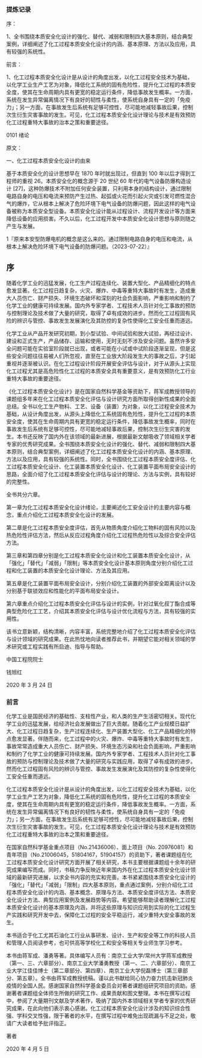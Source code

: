 ### 提炼记录

序：

1、全书围绕本质安全化设计的强化、替代、减弱和限制四大基本原则，结合典型案例，详细阐述了化工过程本质安全化设计的内涵、基本原理、方法以及应用，具有较强的系统性。

前言：

1、化工过程本质安全化设计是从设计的角度出发，以化工过程安全技术为基础，以化学工业生产工艺为对象，降低化工系统的固有危险性，提升化工过程的本质安全度，使其在生命周期内具有更宽的稳定运行条件，降低事故发生概率。一方面，系统在发生异常偏离情况下有良好的韧性与柔性，使系统自身具有一定的「免疫力」；另一方面，在事故发生后系统有足够可控性，尽可能地减轻事故后果，控制次生衍生灾害事故的发生。可见，化工过程本质安全化设计理论与技术是有效预防化工过程重特大事故的治本之策和重要途径。

0101 绪论

原文：

一、化工过程本质安全化设计的由来

基于本质安全化的设计思想早在 1870 年时就出现过，但直到 100 年以后才得到工程师的重视 26。本质安全化的概念源于 20 世纪 60 年代的电气设备防爆构造设计 [27]，这种防爆技术不附加任何安全装置，只利用本身的结构设计，通过限制电路自身的电压和电流来预防产生过热、起弧或火花而引起火灾或引发可燃性混合气的爆炸，它从根本上解决了危险环境下电气设备的防爆问题，因此这样的电气设备被称为本质安全型设备。本质安全化设计能从过程设计、流程开发设计等方面来降低设备的应用损害。不久以后，化工过程开发中本质安全化设计思想与原则随之产生与发展。

1『原来本安型防爆电机的概念是这么来的。通过限制电路自身的电压和电流，从根本上解决危险环境下电气设备的防爆问题。（2023-07-22）』

## 序

随着化学工业的迅猛发展，化工生产过程连续化、装置大型化、产品精细化的特点愈发显著。化工过程日趋复杂，火灾、爆炸、中毒等重特大事故时有发生，造成重大人员伤亡、财产损失、环境生态破坏和深刻的社会负面影响，严重影响和制约了化学工业的健康可持续发展。国内外专家学者、工程技术人员针对化工事故的预防与控制理论及技术做了大量的研究，取得了卓有成效的进步。然而化工过程固有风险的辨识与管控、事故发生发展演化及其防控的复杂性使得化工安全任重而道远。

化学工业从产品开发研究初期，到小型试验、中间试验和放大试验，再经过设计、建设和正式生产，产品储存、运输和使用，无时无刻不涉及安全问题。虽然许多安全问题可能在实验室阶段就已出现，或者可能在小试或中试阶段逐渐呈现，但是这些安全问题往往易被人们所忽视，直至在工业放大阶段发生大的事故之后，才引起重视并逐渐被认识。在化工过程设计阶段开展安全评估与设计，对于从源头上实现化工过程尤其是高危险性化工过程的本质安全具有重要意义，是有效预防化工行业重特大事故的重要途径。

《化工过程本质安全化设计》是在国家自然科学基金等资助下，蒋军成教授领导的课题组多年来在化工过程本质安全化评估与设计研究方面所取得创新性成果的全面总结。全书以化工生产物料、工艺、设备（装置）为对象，以化工过程安全技术为基础，从设计角度出发，从源头上降低化工系统固有危险性，提升化工过程的本质安全度，使其在生命周期内具有更宽的稳定运行条件，降低事故发生概率，同时在事故发生后系统有足够可控性，尽可能地减轻事故后果，控制次生衍生灾害的发生。本书还反映了国内外在该领域的最新进展，根据最新文献吸收了领域相关学者专家的优秀研究成果。全书围绕本质安全化设计的强化、替代、减弱和限制四大基本原则，结合典型案例，详细阐述了化工过程本质安全化设计的内涵、基本原理、方法以及应用，具有较强的系统性。同时，全书围绕化工过程本质安全度评估、化工过程本质安全化设计、化工装置本质安全化设计、化工装置平面布局安全设计的思路，全面介绍了化工过程本质安全化评估与设计的理论、方法与实例，具有较好的完整性。

全书共分六章。

第一章为化工过程本质安全化设计绪论，主要阐述化工安全设计的主要内容与概念，重点介绍化工过程本质安全化设计的发展。

第二章是化工过程本质安全度评估，首先从物质角度介绍化工物料的固有风险以及热危险性评估方法，然后从反应过程角度介绍化工过程热危险性以及综合安全评估方法。

第三章和第四章分别是化工过程本质安全化设计和化工装置本质安全化设计，从「强化」「替代」「减弱」「限制」等本质安全化设计基本原则角度分别介绍化工过程和化工装置的本质安全化设计理论、方法及其应用。

第五章是化工装置平面布局安全设计，分别介绍化工装置的外部安全距离设计以及分别基于联锁效应和性能化的平面布局安全设计。

第六章重点介绍化工过程本质安全化评估与设计的实例，针对过氧化叔丁酯合成等典型危险化工工艺，介绍其本质安全化评估与设计优化流程与方法，具有较强的实用性。

该书立意新颖，结构清晰，内容丰富，系统完整地介绍了化工过程本质安全化评估与设计领域的研究成果。在此热忱地向读者推荐此书，并期望它能对相关领域的学术研究或工程实践有所启迪、指导与帮助。

中国工程院院士

钱旭红

2020 年 3 月 24 日

### 前言

化学工业是国民经济的基础性、支柱性产业，和人类的生产生活密切相关。现代化学工业的迅猛发展，给经济社会发展做出了巨大贡献。随着化工产业规模日益扩大、化工过程日趋复杂，生产过程连续化、生产装置大型化、化工产品精细化的特点愈发显著。伴随而来，化工过程中的火灾、爆炸、中毒等重特大事故时有发生，事故常常造成重大人员伤亡、财产损失、环境生态污染和社会负面影响，严重影响和制约了化学工业的健康可持续发展。国内外专家学者、工程技术人员针对化工事故的预防与控制理论及技术做了大量的研究与实践应用，取得了卓有成效的进步。然而化工过程固有风险的辨识与管控、事故发生发展演化及其防控的复杂性使得化工安全任重而道远。

化工过程本质安全化设计是从设计的角度出发，以化工过程安全技术为基础，以化学工业生产工艺为对象，降低化工系统的固有危险性，提升化工过程的本质安全度，使其在生命周期内具有更宽的稳定运行条件，降低事故发生概率。一方面，系统在发生异常偏离情况下有良好的韧性与柔性，使系统自身具有一定的「免疫力」；另一方面，在事故发生后系统有足够可控性，尽可能地减轻事故后果，控制次生衍生灾害事故的发生。可见，化工过程本质安全化设计理论与技术是有效预防化工过程重特大事故的治本之策和重要途径。

在国家自然科学基金重点项目（No.21436006）、面上项目（No. 20976081）和青年项目（No.21006045，51804167，51904157）的资助下，著者课题组在化工过程本质安全化设计研究方面开展了相关研究，本书主要根据课题组十余年的研究成果编写而成。同时，书稿力争反映近年来国内外在化工过程本质安全化设计领域的最新研究进展，以求全书内容的充实和完善。本书紧紧围绕本质安全化设计的「强化」「替代」「减弱」「限制」四大基本原则，重点通过案例，分别介绍化工过程本质安全化设计的内涵、基本概念、原理与方法、本质安全度评估方法、本质安全化设计方法、典型应用案例及发展趋势等内容。希望能够帮助读者理解化工过程本质安全化设计的基本原理及内涵，并将这些原理与知识应用到实际的化工过程生产实践和研究开发中去，保障化工过程的安全平稳运行，减少重特大安全事故的发生。

本书适合于化工尤其石油化工行业从事研发、设计、生产和安全等工作的科技人员和管理人员阅读参考，也可供高等学校化工和安全等相关专业师生学习参考。

本书由蒋军成、潘勇等著。具体编写人员有：南京工业大学/常州大学蒋军成教授（第一、三、六章部分）、南京工业大学潘勇教授（第一、二、六章部分）、南京工业大学江佳佳博士（第二章部分、第四章）、南京工业大学倪磊博士（第三章部分、第五章）。全书由蒋军成教授统稿。谨以此书献给同心协力奋力抗击新冠肺炎疫情的全国人民。感谢国家自然科学基金委员会对著者课题组研究项目的资助。感谢著者课题组全体师生所做的研究工作、成果贡献和图文整理。本书在撰写过程中，参阅了大量期刊文献及学术著作，吸纳了国内外本领域相关学者专家的优秀研究成果，在此向他们表示衷心感谢。化工过程本质安全化设计涉及的知识综合性强、学科交叉性强，限于著者的水平，在撰写过程中难免出现疏漏与不足之处，敬请广大读者给予批评指正。

著者

2020 年 4 月 5 日

